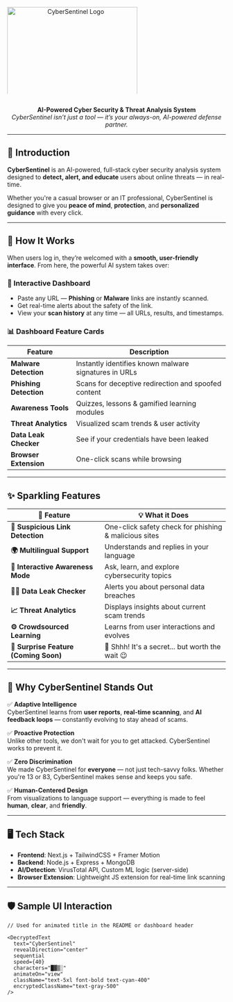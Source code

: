 <p align="center" style="height:200px; overflow:hidden; display:inline-block;">
  <img src="https://drive.google.com/uc?export=view&id=1OYUSKFz1ZstoBPcLU6xxBcBBqQPSWBfh"
       alt="CyberSentinel Logo"
       style="height:300px; width:full; object-fit:cover; object-position: center;" />
</p>
<p align="center">
  <b>AI-Powered Cyber Security & Threat Analysis System</b><br/>
  <i>CyberSentinel isn’t just a tool — it’s your always-on, AI-powered defense partner.</i>
</p>

---

## 🚀 Introduction

**CyberSentinel** is an AI-powered, full-stack cyber security analysis system designed to **detect, alert, and educate** users about online threats — in real-time.

Whether you're a casual browser or an IT professional, CyberSentinel is designed to give you **peace of mind**, **protection**, and **personalized guidance** with every click.

---

## 🧠 How It Works

When users log in, they’re welcomed with a **smooth, user-friendly interface**. From here, the powerful AI system takes over:

### 🔐 Interactive Dashboard

- Paste any URL — **Phishing** or **Malware** links are instantly scanned.
- Get real-time alerts about the safety of the link.
- View your **scan history** at any time — all URLs, results, and timestamps.

### 📊 Dashboard Feature Cards

| Feature | Description |
|--------|-------------|
| **Malware Detection** | Instantly identifies known malware signatures in URLs |
| **Phishing Detection** | Scans for deceptive redirection and spoofed content |
| **Awareness Tools** | Quizzes, lessons & gamified learning modules |
| **Threat Analytics** | Visualized scam trends & user activity |
| **Data Leak Checker** | See if your credentials have been leaked |
| **Browser Extension** | One-click scans while browsing |

---

## ✨ Sparkling Features

| 🌟 Feature | 💡 What it Does |
|-----------|----------------|
| **🚨 Suspicious Link Detection** | One-click safety check for phishing & malicious sites |
| **🌍 Multilingual Support** | Understands and replies in your language |
| **🧠 Interactive Awareness Mode** | Ask, learn, and explore cybersecurity topics |
| **🕵️‍♂️ Data Leak Checker** | Alerts you about personal data breaches |
| **📈 Threat Analytics** | Displays insights about current scam trends |
| **⚙️ Crowdsourced Learning** | Learns from user interactions and evolves |
| **🎁 Surprise Feature (Coming Soon)** | 🚧 Shhh! It's a secret... but worth the wait 😉 |

---

## 🤖 Why CyberSentinel Stands Out

✅ **Adaptive Intelligence**  
CyberSentinel learns from **user reports**, **real-time scanning**, and **AI feedback loops** — constantly evolving to stay ahead of scams.

✅ **Proactive Protection**  
Unlike other tools, we don't wait for you to get attacked. CyberSentinel works to prevent it.

✅ **Zero Discrimination**  
We made CyberSentinel for **everyone** — not just tech-savvy folks. Whether you're 13 or 83, CyberSentinel makes sense and keeps you safe.

✅ **Human-Centered Design**  
From visualizations to language support — everything is made to feel **human**, **clear**, and **friendly**.

---

## 🖥️ Tech Stack

- **Frontend**: Next.js + TailwindCSS + Framer Motion
- **Backend**: Node.js + Express + MongoDB
- **AI/Detection**: VirusTotal API, Custom ML logic (server-side)
- **Browser Extension**: Lightweight JS extension for real-time link scanning

---

## 🛡 Sample UI Interaction

```tsx
// Used for animated title in the README or dashboard header

<DecryptedText
  text="CyberSentinel"
  revealDirection="center"
  sequential
  speed={40}
  characters="█▓▒░"
  animateOn="view"
  className="text-5xl font-bold text-cyan-400"
  encryptedClassName="text-gray-500"
/>
